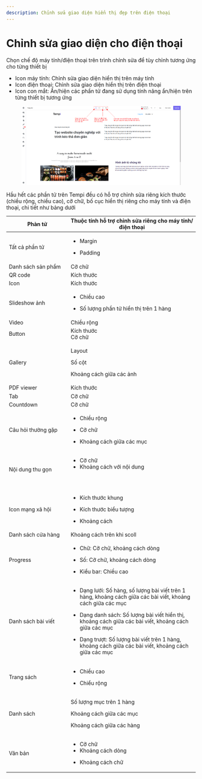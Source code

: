 ```yaml
---
description: Chỉnh sửa giao diện hiển thị đẹp trên điện thoại
---
```


# Chỉnh sửa giao diện cho điện thoại

Chọn chế độ máy tính/điện thoại trên trình chỉnh sửa để tùy chỉnh tương ứng cho từng thiết bị

* Icon máy tính: Chỉnh sửa giao diện hiển thị trên máy tính
* Icon điện thoại: Chỉnh sửa giao diện hiển thị trên điện thoại
* Icon con mắt: Ẩn/hiện các phần tử đang sử dụng tính năng ẩn/hiện trên từng thiết bị tương ứng

<figure><img src="../.gitbook/assets/image.png" alt=""><figcaption></figcaption></figure>

Hầu hết các phần tử trên Tempi đều có hỗ trợ chỉnh sửa riêng kích thước (chiều rộng, chiều cao), cỡ chữ, bố cục hiển thị riêng cho máy tính và điện thoại, chi tiết như bảng dưới

<table><thead><tr><th width="183">Phàn tử</th><th width="433">Thuộc tính hỗ trợ chỉnh sửa riêng cho máy tính/điện thoại</th></tr></thead><tbody><tr><td>Tất cả phần tử</td><td><p></p><ul><li>Margin</li></ul><ul><li>Padding</li></ul></td></tr><tr><td>Danh sách sản phẩm</td><td>Cỡ chữ</td></tr><tr><td>QR code</td><td>Kích thước</td></tr><tr><td>Icon</td><td>Kích thước<br></td></tr><tr><td>Slideshow ảnh</td><td><p></p><ul><li>Chiều cao</li></ul><ul><li>Số lượng phần tử hiển thị trên 1 hàng</li></ul></td></tr><tr><td>Video</td><td>Chiều rộng</td></tr><tr><td>Button</td><td>Kích thước<br>Cỡ chữ</td></tr><tr><td>Gallery</td><td><p>Layout</p><p>Số cột</p><p>Khoảng cách giữa các ảnh</p></td></tr><tr><td>PDF viewer</td><td>Kích thước<br></td></tr><tr><td>Tab</td><td>Cỡ chữ</td></tr><tr><td>Countdown</td><td>Cỡ chữ</td></tr><tr><td>Câu hỏi thường gặp</td><td><p></p><ul><li>Chiều rộng</li></ul><ul><li>Cỡ chữ</li></ul><ul><li>Khoảng cách giữa các mục</li></ul></td></tr><tr><td>Nội dung thu gọn</td><td><ul><li>Cỡ chữ</li><li>Khoảng cách với nội dung</li></ul><p><br></p></td></tr><tr><td>Icon mạng xã hội</td><td><p></p><ul><li>Kích thước khung</li></ul><ul><li>Kích thước biểu tượng</li></ul><ul><li>Khoảng cách</li></ul></td></tr><tr><td>Danh sách cửa hàng</td><td>Khoảng cách trên khi scoll</td></tr><tr><td>Progress</td><td><p></p><ul><li>Chữ: Cỡ chữ, khoảng cách dòng</li></ul><ul><li>Số: Cỡ chữ, khoảng cách dòng</li></ul><ul><li>Kiểu bar: Chiều cao</li></ul></td></tr><tr><td>Danh sách bài viết</td><td><p></p><ul><li>Dạng lưới: Số hàng, số lượng bài viết trên 1 hàng, khoảng cách giữa các bài viết, khoảng cách giữa các mục</li></ul><ul><li>Dạng danh sách: Số lượng bài viết hiển thị, khoảng cách giữa các bài viết, khoảng cách giữa các mục</li></ul><ul><li>Dạng trượt: Số lượng bài viết trên 1 hàng, khoảng cách giữa các bài viết, khoảng cách giữa các mục</li></ul></td></tr><tr><td>Trang sách</td><td><ul><li>Chiều cao</li></ul><ul><li>Chiểu rộng<br></li></ul></td></tr><tr><td>Danh sách</td><td><p>Số lượng mục trên 1 hàng</p><p>Khoảng cách giữa các mục</p><p>Khoảng cách giữa các hàng</p></td></tr><tr><td>Văn bản</td><td><p></p><ul><li>Cỡ chữ</li><li>Khoảng cách dòng</li></ul><ul><li>Khoảng cách chữ</li></ul></td></tr></tbody></table>
